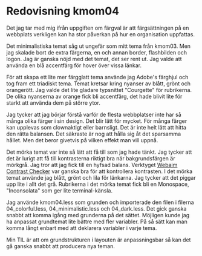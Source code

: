 ---
---
Redovisning kmom04
=========================

Det jag tar med mig ifrån uppgiften om färgval är att färgsättningen på en webbplats verkligen kan ha stor påverkan på
hur en organisation uppfattas.

Det minimalistiska temat såg ut ungefär som mitt tema från kmom03. Men jag skalade bort de extra färgerna, en och annan
border, flashbilden och logon. Jag är ganska nöjd med det temat, det ser rent ut. Jag valde att använda en blå
accentfärg för hover över vissa länkar.

För att skapa ett lite mer färgglatt tema använde jag Adobe's färghjul och tog fram ett triadiskt tema. Temat kretsar
kring nyanser av blått, grönt och orangerött. Jag valde det lite gladare typsnittet "Courgette" för rubrikerna. De olika
nyanserna av orange fick bli accentfärg, det hade blivit lite för starkt att använda dem på större ytor.

Jag tycker att jag börjar förstå varför de flesta webbplatser inte har så många olika färger i sin design. Det blir lätt
för mycket. För många färger kan upplevas som clownaktigt eller barnsligt. Det är inte helt lätt att hitta den rätta
balansen. Det säkraste är nog att hålla sig åt det sparsamma hållet. Men det beror givetvis på vilken effekt man vill
uppnå.

Det mörka temat var inte så lätt att få till som jag hade tänkt. Jag tycker att det är lurigt att få till kontrasterna
riktigt bra när bakgrundsfärgen är mörkgrå. Jag tror att jag fick till en hyfsad balans. Verktyget
[Webaim Contrast Checker](https://webaim.org/resources/contrastchecker/ "Contrast Checker") var ganska bra för att kontrollera kontrasten. I det mörka temat använde
jag blått, grönt och lila för länkarna. Jag tycker att det piggar upp lite i allt det grå. Rubrikerna i det mörka temat
fick bli en Monospace, "Inconsolata" som ger lite terminal-känsla.

Jag använde kmom04.less som grunden och importerade den filen i filerna 04_colorful.less, 04_minimalistic.less och
04_dark.less. Det gick ganska snabbt att komma igång med grunderna på det sättet. Möjligen kunde jag ha anpassat
grundtemat lite bättre med fler variabler. På så sätt kan man komma långt enbart med att deklarera variabler i varje
tema.

Min TIL är att om grundstrukturen i layouten är anpassningsbar så kan det gå ganska snabbt att producera nya teman.
